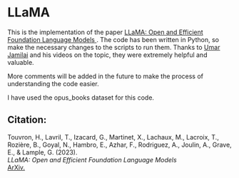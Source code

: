 # LLaMA
This is the implementation of the paper [LLaMA: Open and Efficient Foundation Language Models
](https://arxiv.org/abs/2302.13971). 
The code has been written in Python, so make the necessary changes to the scripts to run them.
Thanks to [Umar Jamilai](https://www.youtube.com/@umarjamilai) and his videos on the topic, they were extremely helpful and valuable.

More comments will be added in the future to make the process of understanding the code easier.

I have used the opus_books dataset for this code.

## Citation:
Touvron, H., Lavril, T., Izacard, G., Martinet, X., Lachaux, M., Lacroix, T., Rozière, B., Goyal, N., Hambro, E., Azhar, F., Rodriguez, A., Joulin, A., Grave, E., & Lample, G. (2023).
<br>
*LLaMA: Open and Efficient Foundation Language Models* 
<br>
[ArXiv.](https://arxiv.org/abs/2302.13971)
